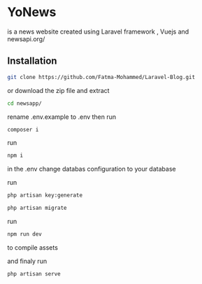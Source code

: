 # YoNews 
is a news website created using Laravel framework , Vuejs and newsapi.org/

## Installation

```bash
git clone https://github.com/Fatma-Mohammed/Laravel-Blog.git
```
or download the zip file and extract

```bash
cd newsapp/
```
rename .env.example to .env then run

```bash
composer i
```
run
```bash
npm i
```
in the .env change databas configuration to your database 

run 

```bash
php artisan key:generate
```

```bash
php artisan migrate
```
run 
```bash
npm run dev
```
to compile assets

and finaly run

```bash
php artisan serve
```


